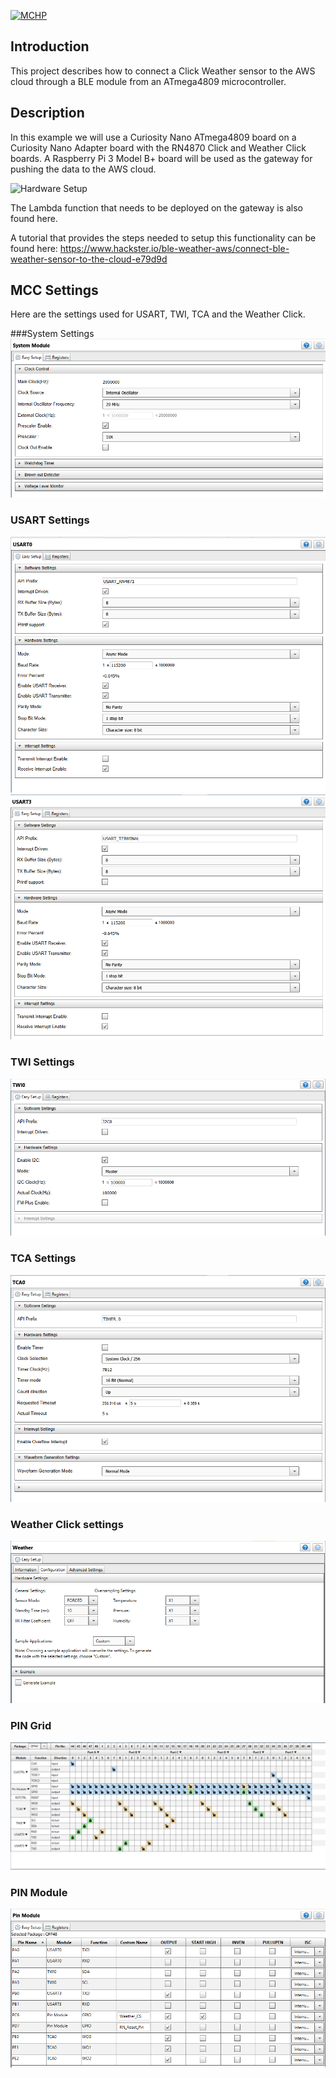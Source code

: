 <div id="readme" class="Box-body readme blob js-code-block-container">
  <article class="markdown-body entry-content p-3 p-md-6" itemprop="text"><p><a href="https://www.microchip.com" rel="nofollow"><img src="https://camo.githubusercontent.com/5fb5505f69a28ff407841612dfe2b7004f210594/68747470733a2f2f636c6475702e636f6d2f553071684c7742696a462e706e67" alt="MCHP" data-canonical-src="https://cldup.com/U0qhLwBijF.png" style="max-width:100%;"></a></p>

# Introduction
This project describes how to connect a Click Weather sensor to the AWS cloud through a BLE module from an ATmega4809 microcontroller.

# Description
In this example we will use a Curiosity Nano ATmega4809 board on a Curiosity Nano Adapter board with the RN4870 Click and Weather Click boards. A Raspberry Pi 3 Model B+ board will be used as the gateway for pushing the data to the AWS cloud.

![Hardware Setup](image/HWConf.svg)

The Lambda function that needs to be deployed on the gateway is also found here.

A tutorial that provides the steps needed to setup this functionality can be found here: https://www.hackster.io/ble-weather-aws/connect-ble-weather-sensor-to-the-cloud-e79d9d

# MCC Settings

Here are the settings used for USART, TWI, TCA and the Weather Click.

###System Settings
![System Module](image/SystemConf.png)

### USART Settings
![USART0 Module](image/USART0Conf.png)
![USART3 Module](image/USART3Conf.png)

### TWI Settings
![TWI0 Module](image/TWI0Conf.png)

### TCA Settings
![TCA0 Module](image/TCA0Conf.png)

### Weather Click settings
![Weather Click Settings](image/WeatherConf.png)


### PIN Grid
![PIN Grid](image/PinConfig.png)

### PIN Module
![PIN Module](image/PinModule.png)
